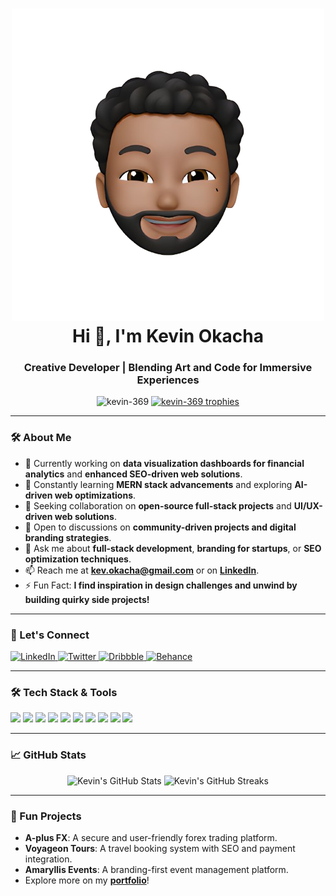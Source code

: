 <h1 align="center">
  <img src="https://github.com/kevin-369/kevin-369/blob/bbb9dafc4b89d48aeee294b1d7bf127dd2a7c669/project_kev.png" alt="Kevin's Header" />
  <br>Hi 👋, I'm Kevin Okacha
</h1>
<h3 align="center">Creative Developer | Blending Art and Code for Immersive Experiences</h3>

<p align="center">
  <img src="https://komarev.com/ghpvc/?username=kevin-369&label=Profile%20views&color=blueviolet&style=flat-square" alt="kevin-369" />
  <a href="https://github.com/ryo-ma/github-profile-trophy">
    <img src="https://github-profile-trophy.vercel.app/?username=kevin-369&theme=onedark" alt="kevin-369 trophies" />
  </a>
</p>

---

### 🛠️ About Me
- 🔭 Currently working on **data visualization dashboards for financial analytics** and **enhanced SEO-driven web solutions**.
- 🌱 Constantly learning **MERN stack advancements** and exploring **AI-driven web optimizations**.
- 👯 Seeking collaboration on **open-source full-stack projects** and **UI/UX-driven web solutions**.
- 🤝 Open to discussions on **community-driven projects and digital branding strategies**.
- 💬 Ask me about **full-stack development**, **branding for startups**, or **SEO optimization techniques**.
- 📫 Reach me at **[kev.okacha@gmail.com](mailto:kev.okacha@gmail.com)** or on **[LinkedIn](https://linkedin.com/in/kevin-okacha)**.
- ⚡ Fun Fact: **I find inspiration in design challenges and unwind by building quirky side projects!**

---

### 🔗 Let's Connect
<p align="left">
  <a href="https://linkedin.com/in/kevin-okacha" target="_blank">
    <img src="https://img.shields.io/badge/-LinkedIn-blue?style=for-the-badge&logo=linkedin" alt="LinkedIn"/>
  </a>
  <a href="https://twitter.com/theprojec_t2" target="_blank">
    <img src="https://img.shields.io/badge/-Twitter-lightblue?style=for-the-badge&logo=twitter" alt="Twitter"/>
  </a>
  <a href="https://dribbble.com/kevin_okacha" target="_blank">
    <img src="https://img.shields.io/badge/-Dribbble-pink?style=for-the-badge&logo=dribbble" alt="Dribbble"/>
  </a>
  <a href="https://www.behance.net/theprojec_t" target="_blank">
    <img src="https://img.shields.io/badge/-Behance-blue?style=for-the-badge&logo=behance" alt="Behance"/>
  </a>
</p>

---

### 🛠️ Tech Stack & Tools
<p align="left">
  <img src="https://img.shields.io/badge/-HTML5-orange?style=for-the-badge&logo=html5&logoColor=white" />
  <img src="https://img.shields.io/badge/-CSS3-blue?style=for-the-badge&logo=css3&logoColor=white" />
  <img src="https://img.shields.io/badge/-JavaScript-yellow?style=for-the-badge&logo=javascript&logoColor=white" />
  <img src="https://img.shields.io/badge/-React-blue?style=for-the-badge&logo=react&logoColor=white" />
  <img src="https://img.shields.io/badge/-Node.js-green?style=for-the-badge&logo=node.js&logoColor=white" />
  <img src="https://img.shields.io/badge/-Express.js-black?style=for-the-badge&logo=express&logoColor=white" />
  <img src="https://img.shields.io/badge/-MongoDB-darkgreen?style=for-the-badge&logo=mongodb&logoColor=white" />
  <img src="https://img.shields.io/badge/-Adobe%20XD-purple?style=for-the-badge&logo=adobe-xd&logoColor=white" />
  <img src="https://img.shields.io/badge/-Photoshop-blue?style=for-the-badge&logo=adobe-photoshop&logoColor=white" />
  <img src="https://img.shields.io/badge/-Git-red?style=for-the-badge&logo=git&logoColor=white" />
</p>

---

### 📈 GitHub Stats
<p align="center">
  <img src="https://github-readme-stats.vercel.app/api?username=kevin-369&show_icons=true&theme=radical" alt="Kevin's GitHub Stats" />
  <img src="https://github-readme-streak-stats.herokuapp.com/?user=kevin-369&theme=radical" alt="Kevin's GitHub Streaks" />
</p>

---

### 🚀 Fun Projects
- **A-plus FX**: A secure and user-friendly forex trading platform.
- **Voyageon Tours**: A travel booking system with SEO and payment integration.
- **Amaryllis Events**: A branding-first event management platform.
- Explore more on my **[portfolio](https://kevinokacha.com)**!
